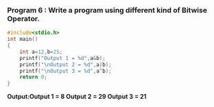 ### Program 6 : Write a program using different kind of Bitwise Operator.
```c
#include<stdio.h>
int main()
{
	int a=12,b=25;
	printf("Output 1 = %d",a&b);
	printf("\nOutput 2 = %d",a|b);
	printf("\nOutput 3 = %d",a^b);
	return 0;
}
```
**Output:Output 1 = 8
Output 2 = 29
Output 3 = 21**
